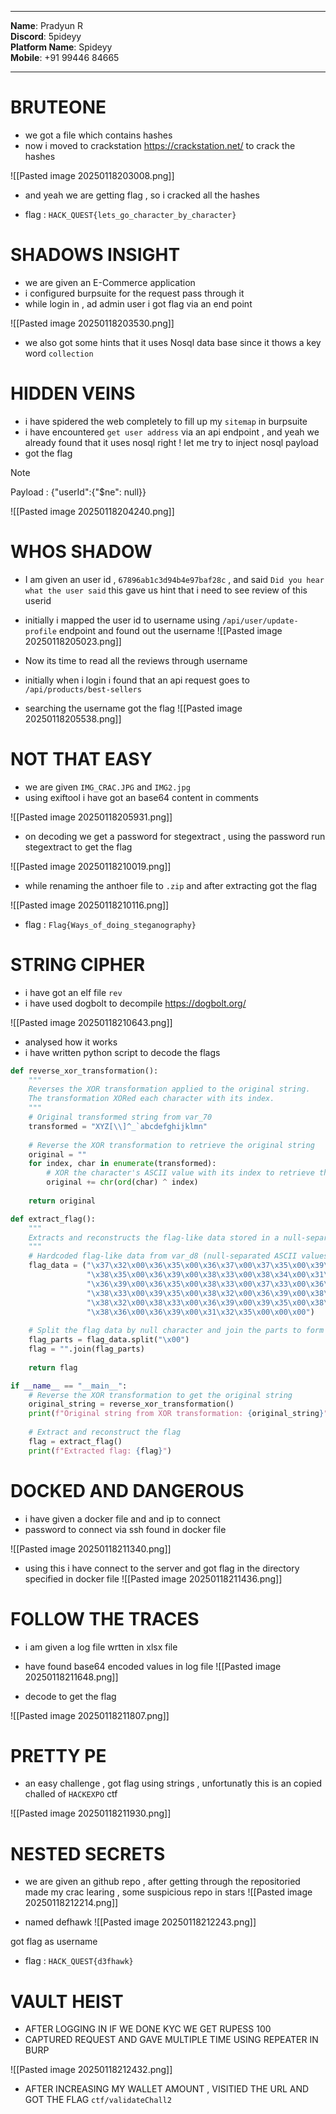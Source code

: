 


---
**Name**: Pradyun R  
**Discord**: 5pideyy  
**Platform Name**: Spideyy  
**Mobile**: +91 99446 84665

---

# BRUTEONE

- we got a file which contains hashes
- now i moved to crackstation https://crackstation.net/ to crack the hashes

![[Pasted image 20250118203008.png]]

- and yeah we are getting flag , so i cracked all the hashes

- flag : `HACK_QUEST{lets_go_character_by_character}`

# SHADOWS INSIGHT

- we are given an E-Commerce application 
- i configured burpsuite for the request pass through it
- while login in , ad admin user i got flag via an end point 

![[Pasted image 20250118203530.png]]

- we also got some hints that it uses Nosql data base since it thows a key word `collection`

# HIDDEN VEINS

- i have spidered the web completely to fill up my `sitemap` in burpsuite
- i have encountered  `get user address` via an api endpoint , and yeah we already found that it uses nosql right ! let me try to inject nosql payload 
- got the flag

> [!NOTE] 
> Payload : 
{"userId":{"$ne": null}}

![[Pasted image 20250118204240.png]]

# WHOS SHADOW

- I am given an user id , `67896ab1c3d94b4e97baf28c` , and said `Did you hear what the user said` this gave us hint that i need to see review of this userid
- initially i mapped the user id to username using `/api/user/update-profile` endpoint and found out the username 
![[Pasted image 20250118205023.png]]

- Now its time to read all the reviews through username 
- initially when i login i found that an api request goes to `/api/products/best-sellers`
- searching the username got the flag 
![[Pasted image 20250118205538.png]]

# NOT THAT EASY
- we are given `IMG_CRAC.JPG` and `IMG2.jpg`
- using exiftool i have got an base64 content in comments

![[Pasted image 20250118205931.png]]
- on decoding we get a password for stegextract , using the password run stegextract to get the flag

![[Pasted image 20250118210019.png]]

- while renaming the anthoer file to `.zip` and after extracting got the flag

![[Pasted image 20250118210116.png]]

- flag : `Flag{Ways_of_doing_steganography}`


# STRING CIPHER

- i have got an elf file `rev`
- i have used dogbolt to decompile https://dogbolt.org/

![[Pasted image 20250118210643.png]]

- analysed how it works
- i have written python script to decode the flags 

```python
def reverse_xor_transformation():
    """
    Reverses the XOR transformation applied to the original string.
    The transformation XORed each character with its index.
    """
    # Original transformed string from var_70
    transformed = "XYZ[\\]^_`abcdefghijklmn"
    
    # Reverse the XOR transformation to retrieve the original string
    original = ""
    for index, char in enumerate(transformed):
        # XOR the character's ASCII value with its index to retrieve the original character
        original += chr(ord(char) ^ index)
    
    return original

def extract_flag():
    """
    Extracts and reconstructs the flag-like data stored in a null-separated ASCII format.
    """
    # Hardcoded flag-like data from var_d8 (null-separated ASCII values)
    flag_data = ("\x37\x32\x00\x36\x35\x00\x36\x37\x00\x37\x35\x00\x39\x35\x00\x38\x31\x00"
                 "\x38\x35\x00\x36\x39\x00\x38\x33\x00\x38\x34\x00\x31\x32\x33\x38\x33\x00"
                 "\x36\x39\x00\x36\x35\x00\x38\x33\x00\x37\x33\x00\x36\x38\x00\x36\x39\x00"
                 "\x38\x33\x00\x39\x35\x00\x38\x32\x00\x36\x39\x00\x38\x36\x00\x36\x39\x00"
                 "\x38\x32\x00\x38\x33\x00\x36\x39\x00\x39\x35\x00\x38\x37\x00\x36\x35\x00"
                 "\x38\x36\x00\x36\x39\x00\x31\x32\x35\x00\x00\x00")
    
    # Split the flag data by null character and join the parts to form the flag
    flag_parts = flag_data.split("\x00")
    flag = "".join(flag_parts)
    
    return flag

if __name__ == "__main__":
    # Reverse the XOR transformation to get the original string
    original_string = reverse_xor_transformation()
    print(f"Original string from XOR transformation: {original_string}")
    
    # Extract and reconstruct the flag
    flag = extract_flag()
    print(f"Extracted flag: {flag}")

```

# DOCKED AND DANGEROUS

- i have given a docker file and and ip to connect
- password to connect via ssh found in docker file

![[Pasted image 20250118211340.png]]

- using this i have connect to the server and got flag in the directory specified in docker file
![[Pasted image 20250118211436.png]]

# FOLLOW THE TRACES

- i am given a log file wrtten in xlsx file
- have found base64 encoded values in log file
![[Pasted image 20250118211648.png]]

- decode  to get the  flag

![[Pasted image 20250118211807.png]]

# PRETTY PE

- an easy challenge , got flag using strings , unfortunatly this is an copied challed of `HACKEXPO` ctf

![[Pasted image 20250118211930.png]]

# NESTED SECRETS

- we are given an github repo , after getting through the repositoried made my crac learing , some suspicious repo in stars
![[Pasted image 20250118212214.png]]

- named defhawk 
![[Pasted image 20250118212243.png]]

got flag as username 


- flag : `HACK_QUEST{d3fhawk}`

# VAULT HEIST

- AFTER LOGGING IN IF WE DONE KYC WE GET RUPESS 100
- CAPTURED REQUEST AND GAVE MULTIPLE TIME USING REPEATER IN BURP 

![[Pasted image 20250118212432.png]]

- AFTER INCREASING MY WALLET AMOUNT , VISITIED THE URL AND GOT THE FLAG `ctf/validateChall2`

